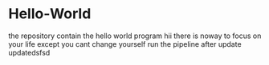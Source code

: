 # Hello-World
the repository contain the hello world program
hii there is noway to focus on your life except you cant change yourself
run the pipeline after update
updatedsfsd
